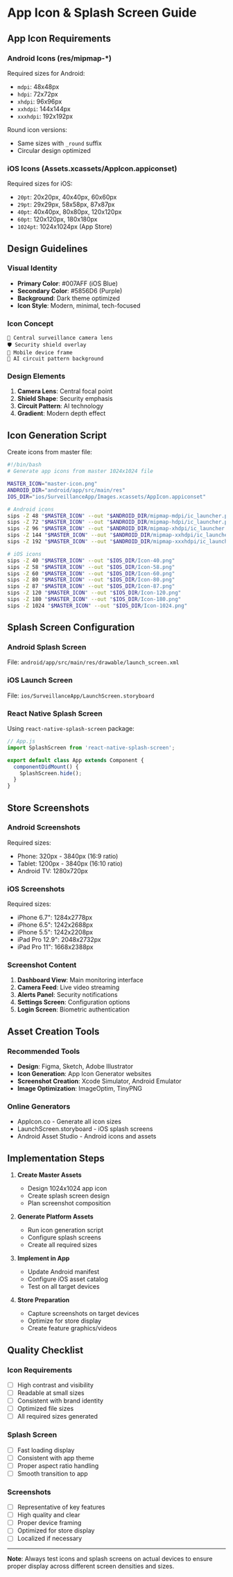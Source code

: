 # App Icon & Splash Screen Guide

## App Icon Requirements

### Android Icons (res/mipmap-*)
Required sizes for Android:
- `mdpi`: 48x48px
- `hdpi`: 72x72px  
- `xhdpi`: 96x96px
- `xxhdpi`: 144x144px
- `xxxhdpi`: 192x192px

Round icon versions:
- Same sizes with `_round` suffix
- Circular design optimized

### iOS Icons (Assets.xcassets/AppIcon.appiconset)
Required sizes for iOS:
- `20pt`: 20x20px, 40x40px, 60x60px
- `29pt`: 29x29px, 58x58px, 87x87px
- `40pt`: 40x40px, 80x80px, 120x120px
- `60pt`: 120x120px, 180x180px
- `1024pt`: 1024x1024px (App Store)

## Design Guidelines

### Visual Identity
- **Primary Color**: #007AFF (iOS Blue)
- **Secondary Color**: #5856D6 (Purple)
- **Background**: Dark theme optimized
- **Icon Style**: Modern, minimal, tech-focused

### Icon Concept
```
🎯 Central surveillance camera lens
🛡️ Security shield overlay
📱 Mobile device frame
🤖 AI circuit pattern background
```

### Design Elements
1. **Camera Lens**: Central focal point
2. **Shield Shape**: Security emphasis  
3. **Circuit Pattern**: AI technology
4. **Gradient**: Modern depth effect

## Icon Generation Script

Create icons from master file:

```bash
#!/bin/bash
# Generate app icons from master 1024x1024 file

MASTER_ICON="master-icon.png"
ANDROID_DIR="android/app/src/main/res"
IOS_DIR="ios/SurveillanceApp/Images.xcassets/AppIcon.appiconset"

# Android icons
sips -Z 48 "$MASTER_ICON" --out "$ANDROID_DIR/mipmap-mdpi/ic_launcher.png"
sips -Z 72 "$MASTER_ICON" --out "$ANDROID_DIR/mipmap-hdpi/ic_launcher.png"
sips -Z 96 "$MASTER_ICON" --out "$ANDROID_DIR/mipmap-xhdpi/ic_launcher.png"
sips -Z 144 "$MASTER_ICON" --out "$ANDROID_DIR/mipmap-xxhdpi/ic_launcher.png"
sips -Z 192 "$MASTER_ICON" --out "$ANDROID_DIR/mipmap-xxxhdpi/ic_launcher.png"

# iOS icons
sips -Z 40 "$MASTER_ICON" --out "$IOS_DIR/Icon-40.png"
sips -Z 58 "$MASTER_ICON" --out "$IOS_DIR/Icon-58.png"
sips -Z 60 "$MASTER_ICON" --out "$IOS_DIR/Icon-60.png"
sips -Z 80 "$MASTER_ICON" --out "$IOS_DIR/Icon-80.png"
sips -Z 87 "$MASTER_ICON" --out "$IOS_DIR/Icon-87.png"
sips -Z 120 "$MASTER_ICON" --out "$IOS_DIR/Icon-120.png"
sips -Z 180 "$MASTER_ICON" --out "$IOS_DIR/Icon-180.png"
sips -Z 1024 "$MASTER_ICON" --out "$IOS_DIR/Icon-1024.png"
```

## Splash Screen Configuration

### Android Splash Screen
File: `android/app/src/main/res/drawable/launch_screen.xml`

### iOS Launch Screen
File: `ios/SurveillanceApp/LaunchScreen.storyboard`

### React Native Splash Screen
Using `react-native-splash-screen` package:

```javascript
// App.js
import SplashScreen from 'react-native-splash-screen';

export default class App extends Component {
  componentDidMount() {
    SplashScreen.hide();
  }
}
```

## Store Screenshots

### Android Screenshots
Required sizes:
- Phone: 320px - 3840px (16:9 ratio)
- Tablet: 1200px - 3840px (16:10 ratio)
- Android TV: 1280x720px

### iOS Screenshots
Required sizes:
- iPhone 6.7": 1284x2778px
- iPhone 6.5": 1242x2688px  
- iPhone 5.5": 1242x2208px
- iPad Pro 12.9": 2048x2732px
- iPad Pro 11": 1668x2388px

### Screenshot Content
1. **Dashboard View**: Main monitoring interface
2. **Camera Feed**: Live video streaming
3. **Alerts Panel**: Security notifications
4. **Settings Screen**: Configuration options
5. **Login Screen**: Biometric authentication

## Asset Creation Tools

### Recommended Tools
- **Design**: Figma, Sketch, Adobe Illustrator
- **Icon Generation**: App Icon Generator websites
- **Screenshot Creation**: Xcode Simulator, Android Emulator
- **Image Optimization**: ImageOptim, TinyPNG

### Online Generators
- AppIcon.co - Generate all icon sizes
- LaunchScreen.storyboard - iOS splash screens
- Android Asset Studio - Android icons and assets

## Implementation Steps

1. **Create Master Assets**
   - Design 1024x1024 app icon
   - Create splash screen design
   - Plan screenshot composition

2. **Generate Platform Assets**
   - Run icon generation script
   - Configure splash screens
   - Create all required sizes

3. **Implement in App**
   - Update Android manifest
   - Configure iOS asset catalog
   - Test on all target devices

4. **Store Preparation**
   - Capture screenshots on target devices
   - Optimize for store display
   - Create feature graphics/videos

## Quality Checklist

### Icon Requirements
- [ ] High contrast and visibility
- [ ] Readable at small sizes
- [ ] Consistent with brand identity
- [ ] Optimized file sizes
- [ ] All required sizes generated

### Splash Screen
- [ ] Fast loading display
- [ ] Consistent with app theme
- [ ] Proper aspect ratio handling
- [ ] Smooth transition to app

### Screenshots
- [ ] Representative of key features
- [ ] High quality and clear
- [ ] Proper device framing
- [ ] Optimized for store display
- [ ] Localized if necessary

---

**Note**: Always test icons and splash screens on actual devices to ensure proper display across different screen densities and sizes.
